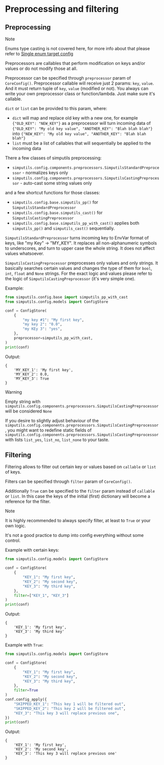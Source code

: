 # Preprocessing and filtering

## Preprocessing

> [!NOTE]
> Enums type casting is not covered here, for more info about that please refer to
> [Single enum target config](working-with-enums-and-annotations.md#single-enum-target-config)

Preprocessors are callables that perform modification on keys and/or values 
or do not modify those at all.

Preprocessor can be specified through `preprocessor` param of `CoreConfig()`.
Preprocessor callable will receive just 2 params: `key`, `value`.
And it must return tuple of `key`, `value` (modified or not).
You always can write your own preprocessor class or function/lambda. 
Just make sure it's callable.

`dict` or `list` can be provided to this param, where:
* `dict` will map and replace old key with a new one, 
  for example `{"OLD_KEY": "NEW_KEY"}` as a preprocessor will turn
  incoming data of `{"OLD_KEY": "My old key value", "ANOTHER_KEY": "Blah blah blah"}`
  into `{"NEW_KEY": "My old key value", "ANOTHER_KEY": "Blah blah blah"}`
* `list` must be a list of callables that will sequentially be applied to the incoming
  data

There a few classes of simputils preprocessing:
* `simputils.config.components.preprocessors.SimputilsStandardPreprocessor` - normalizes keys only
* `simputils.config.components.preprocessors.SimputilsCastingPreprocessor` - auto-cast some string values only

and a few shortcut functions for those classes:
* `simputils.config.base.simputils_pp()` for `SimputilsStandardPreprocessor`
* `simputils.config.base.simputils_cast()` for `SimputilsCastingPreprocessor`
* `simputils.config.base.simputils_pp_with_cast()` applies both `simputils_pp()` and `simputils_cast()` sequentially.

`SimputilsStandardPreprocessor` turns incoming key to EnvVar format of keys, like "my Key" -> "MY_KEY".
It replaces all non-alphanumeric symbols to underscores, and turn to upper case the whole string.
It does not affect values whatsoever.

`SimputilsCastingPreprocessor` preprocesses only values and only strings.
It basically searches certain values and changes the type of them for `bool`, `int`, `float` and `None` strings.
For the exact logic and values please refer to the logic of `SimputilsCastingPreprocessor` (it's very simple one).

Example:
```python
from simputils.config.base import simputils_pp_with_cast
from simputils.config.models import ConfigStore

conf = ConfigStore(
    {
        "my key #1": "My first key",
        "my key 2": "0.0",
        "my KEy 3": "yes",
    },
    preprocessor=simputils_pp_with_cast,
)
print(conf)
```

Output:
```text
{
    'MY_KEY_1': 'My first key',
    'MY_KEY_2': 0.0,
    'MY_KEY_3': True
}
```

> [!WARNING]
> Empty string with `simputils.config.components.preprocessors.SimputilsCastingPreprocessor` will be considered `None`

If you desire to slightly adjust behaviour of
the `simputils.config.components.preprocessors.SimputilsCastingPreprocessor`,
you might want to redefine static fields of `simputils.config.components.preprocessors.SimputilsCastingPreprocessor`
with lists `list_yes`, `list_no`, `list_none` to your taste.



## Filtering

Filtering allows to filter out certain key or values based on `callable` or `list` of keys.

Filters can be specified through `filter` param of `CoreConfig()`.

Additionally `True` can be specified to the `filter` param instead of `callable` or `list`.
In this case the keys of the initial (first) dictionary will become a reference for the filter.

> [!NOTE]
> It is highly recommended to always specify filter, at least to `True` or your own logic.
> 
> It's not a good practice to dump into config everything without some control.

Example with certain keys:
```python
from simputils.config.models import ConfigStore

conf = ConfigStore(
	{
        "KEY_1": "My first key",
        "KEY_2": "My second key",
        "KEY_3": "My third key",
    },
    filter=["KEY_1", "KEY_3"]
)
print(conf)
```

Output:
```text
{
    'KEY_1': 'My first key', 
    'KEY_3': 'My third key'
}
```

Example with `True`:
```python
from simputils.config.models import ConfigStore

conf = ConfigStore(
    {
        "KEY_1": "My first key",
        "KEY_2": "My second key",
        "KEY_3": "My third key",
    },
    filter=True
)
conf.config_apply({
    "SKIPPED_KEY_1": "This key 1 will be filtered out",
    "SKIPPED_KEY_2": "This key 2 will be filtered out",
    "KEY_3": "This key 3 will replace previous one",
})
print(conf)
```

Output:
```text
{
    'KEY_1': 'My first key', 
    'KEY_2': 'My second key', 
    'KEY_3': 'This key 3 will replace previous one'
}
```

